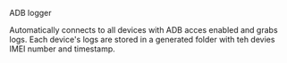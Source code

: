 ADB logger

Automatically connects to all devices with ADB acces enabled and grabs logs. 
Each device's logs are stored in a generated folder with teh devies IMEI number and timestamp.
